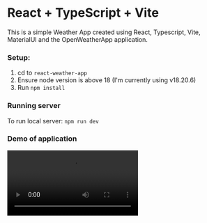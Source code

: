 # React + TypeScript + Vite

This is a simple Weather App created using React, Typescript, Vite, MaterialUI and the OpenWeatherApp application. 

### Setup:
1. cd to `react-weather-app`
2. Ensure node version is above 18 (I'm currently using v18.20.6)
3. Run `npm install`

### Running server
To run local server: `npm run dev`


### Demo of application
<video src="https://github.com/user-attachments/assets/dd727a60-12a3-4bbf-bdc4-967316994842" controls="controls" style="max-width: 730px;">
</video>
